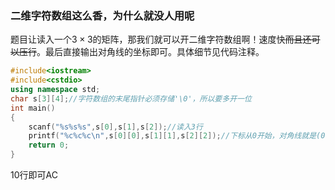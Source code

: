 ### 二维字符数组这么香，为什么就没人用呢

题目让读入一个$3\times3$的矩阵，那我们就可以开二维字符数组啊！速度快~~而且还可以压行~~。最后直接输出对角线的坐标即可。具体细节见代码注释。

```cpp
#include<iostream>
#include<cstdio>
using namespace std;
char s[3][4];//字符数组的末尾指针必须存储'\0'，所以要多开一位
int main()
{
    scanf("%s%s%s",s[0],s[1],s[2]);//读入3行
    printf("%c%c%c\n",s[0][0],s[1][1],s[2][2]);//下标从0开始，对角线就是(0,0),(1,1),(2,2)，直接输出即可
    return 0;
}
```

10行即可AC
